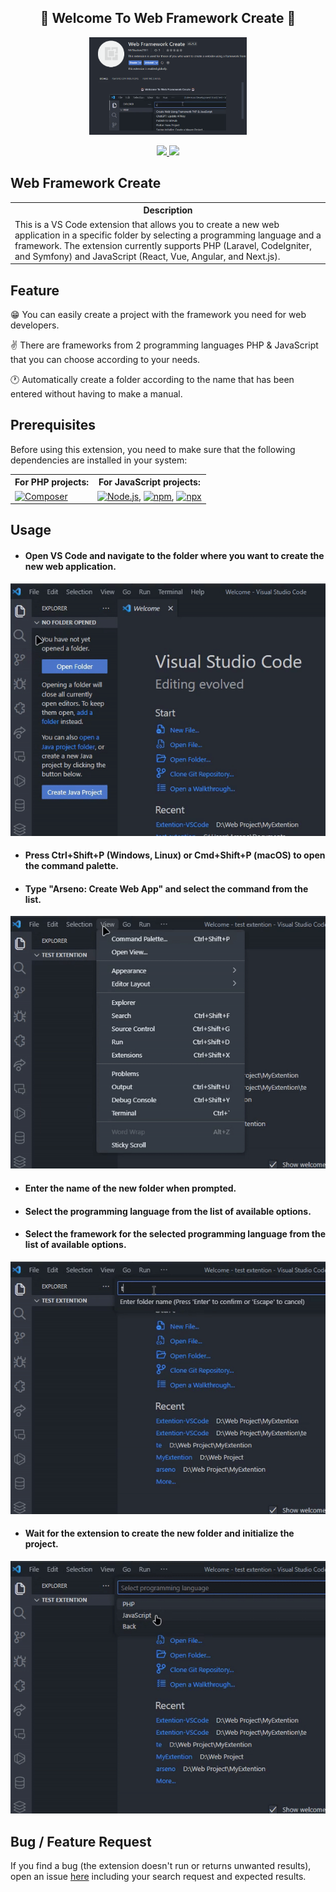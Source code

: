 <p>
  <h2 align="center">🤖 Welcome To Web Framework Create 🤖</h2>
</p>

<!-- Header and Image -->
<p align="center">
  <img src="https://github.com/Arseno11/Extention-VSCode/blob/main/assets/viewext.png?raw=true" width="50%" height="50%"  alt="View">
</p>

<p align="center">
  <a href="/LICENSE.md">
    <img src="https://img.shields.io/github/license/Arseno11/Extention-VSCode?color=darkred&style=for-the-badge">
  </a>
  <a href="https://github.com/Arseno11/Extention-VSCode/commits/">
  <img src="https://img.shields.io/github/last-commit/Arseno11/Extention-VSCode/HEAD?label=last%20update&style=for-the-badge">
</a>
</p>

## Web Framework Create

<table>
<tr>
<th> Description </th>
</tr>
<tr>
<td> This is a VS Code extension that allows you to create a new web application in a specific folder by selecting a programming language and a framework. The extension currently supports PHP (Laravel, CodeIgniter, and Symfony) and JavaScript (React, Vue, Angular, and Next.js). </td>
</tr>
</table>


## Feature

😁 You can easily create a project with the framework you need for web developers.

✌️ There are frameworks from 2 programming languages PHP & JavaScript ​​that you can choose according to your needs.

🕐 Automatically create a folder according to the name that has been entered without having to make a manual.


## Prerequisites

Before using this extension, you need to make sure that the following dependencies are installed in your system:

<table>
  <tr>
    <th>For PHP projects:</th>
    <th>For JavaScript projects:</th>
  </tr>
  <tr>
    <td><a href="https://getcomposer.org"><img src="https://img.shields.io/badge/Composer-C29019?style=for-the-badge&logo=composer&logoColor=white" alt="Composer"></a></td>
    <td><a href="https://nodejs.org/"><img src="https://img.shields.io/badge/Node.js-73AB5F?style=for-the-badge&logo=node.js&logoColor=white" alt="Node.js"></a>, <a href="https://www.npmjs.com/"><img src="https://img.shields.io/badge/Npm-C53635?style=for-the-badge&logo=npm&logoColor=white" alt="npm"></a>, <a href="https://www.npmjs.com/package/npx"><img src="https://img.shields.io/badge/Npx-73AB5F?style=for-the-badge&logo=npx&logoColor=white" alt="npx"></a></td>
  </tr>
</table>


## Usage

- <h4>Open VS Code and navigate to the folder where you want to create the new web application.</h4>

<p align= "center">
<a href="https://github.com/Arseno11/Extention-VSCode/blob/main/assets/usage1.gif">
    <img src="https://github.com/Arseno11/Extention-VSCode/blob/main/assets/usage1.gif?raw=true" alt="Features">
  </a>
</p>

- <h4>Press Ctrl+Shift+P (Windows, Linux) or Cmd+Shift+P (macOS) to open the command palette.</h4>
- <h4>Type "Arseno: Create Web App" and select the command from the list.</h4>

<p align= "center">
<a href="https://github.com/Arseno11/Extention-VSCode/blob/main/assets/usage2.gif">
    <img src="https://github.com/Arseno11/Extention-VSCode/blob/main/assets/usage2.gif?raw=true" alt="Features">
  </a>
</p>

- <h4>Enter the name of the new folder when prompted.</h4>
- <h4>Select the programming language from the list of available options.</h4>
- <h4>Select the framework for the selected programming language from the list of available options.</h4>

<p align= "center">
<a href="https://github.com/Arseno11/Extention-VSCode/blob/main/assets/usage3.gif">
    <img src="https://github.com/Arseno11/Extention-VSCode/blob/main/assets/usage3.gif?raw=true" alt="Features">
  </a>
</p>

- <h4>Wait for the extension to create the new folder and initialize the project.</h4>

<p align= "center">
<a href="https://github.com/Arseno11/Extention-VSCode/blob/main/assets/usage4.gif">
    <img src="https://github.com/Arseno11/Extention-VSCode/blob/main/assets/usage4.gif?raw=true" alt="Features">
  </a>
</p>

## Bug / Feature Request

If you find a bug (the extension doesn't run or returns unwanted results), open an issue [here](https://github.com/Arseno11/Extention-VSCode/issues) including your search request and expected results.


<!-- * [![Composer][Composer.org]][Composer-url]
* [![Node.js][Node.js]][Nodejs-url]
* [![Npmjs][Npmjs]][Npmjs-url]
* [![Npxjs][Npxjs]][Npxjs-url]
<!-- * [![JavaScript][Javascript.com]][Javascript-url] -->



<!-- [Composer.org]: https://img.shields.io/badge/Composer-C29019?style=for-the-badge&logo=composer&logoColor=white
[Composer-url]: https://getcomposer.org
[Node.js]: https://img.shields.io/badge/Node.js-73AB5F?style=for-the-badge&logo=node.js&logoColor=white
[Nodejs-url]: https://nodejs.org
[Npmjs]: https://img.shields.io/badge/Npm-C53635?style=for-the-badge&logo=npm&logoColor=white
[Npmjs-url]: https://www.npmjs.com
[Npxjs]: https://img.shields.io/badge/Npx-73AB5F?style=for-the-badge&logo=npx&logoColor=white
[Npxjs-url]: https://www.npmjs.com/package/npx -->


<!-- <table>
  <tr>
    <th> For PHP projects: </th>
    <th> For JavaScript projects: </th>
  </tr>
  <tr>
    <td>[![Composer][Composer.org]][Composer-url]</td>
    <td><a href="https://nodejs.org/">Node.js</a>, <a href="https://www.npmjs.com/">npm</a>, <a href="https://www.npmjs.com/package/npx">npx</a></td>
  </tr>
</table> -->